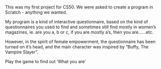 This was my first project for CS50. We were asked to create a program in Scratch - anything we wanted.

My program is a kind of interactive questionnaire, based on the kind of questionnaires you used to find and sometimes still find mostly in women’s magazines, ie. are you a, b or c, if you are mostly a’s, then you are……etc.

However, in the spirit of female empowerment, the questionnaire has been turned on it’s head, and the main character was inspired by “Buffy, The Vampire Slayer”.

Play the game to find out ‘What you are’